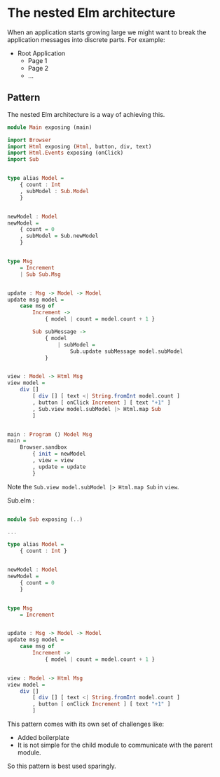 # The nested Elm architecture

When an application starts growing large we might want to break the application messages into discrete parts. For example:

- Root Application
	- Page 1
	- Page 2
	- ...

## Pattern

The nested Elm architecture is a way of achieving this.

```haskell
module Main exposing (main)

import Browser
import Html exposing (Html, button, div, text)
import Html.Events exposing (onClick)
import Sub


type alias Model =
    { count : Int
    , subModel : Sub.Model
    }


newModel : Model
newModel =
    { count = 0
    , subModel = Sub.newModel
    }


type Msg
    = Increment
    | Sub Sub.Msg


update : Msg -> Model -> Model
update msg model =
    case msg of
        Increment ->
            { model | count = model.count + 1 }

        Sub subMessage ->
            { model
                | subModel =
                    Sub.update subMessage model.subModel
            }


view : Model -> Html Msg
view model =
    div []
        [ div [] [ text <| String.fromInt model.count ]
        , button [ onClick Increment ] [ text "+1" ]
        , Sub.view model.subModel |> Html.map Sub
        ]


main : Program () Model Msg
main =
    Browser.sandbox
        { init = newModel
        , view = view
        , update = update
        }
```

Note the `Sub.view model.subModel |> Html.map Sub` in `view`.

Sub.elm :

```haskell

module Sub exposing (..)

...

type alias Model =
    { count : Int }


newModel : Model
newModel =
    { count = 0
    }


type Msg
    = Increment


update : Msg -> Model -> Model
update msg model =
    case msg of
        Increment ->
            { model | count = model.count + 1 }


view : Model -> Html Msg
view model =
    div []
        [ div [] [ text <| String.fromInt model.count ]
        , button [ onClick Increment ] [ text "+1" ]
        ]
```

This pattern comes with its own set of challenges like:

- Added boilerplate
- It is not simple for the child module to communicate with the parent module.

So this pattern is best used sparingly.
